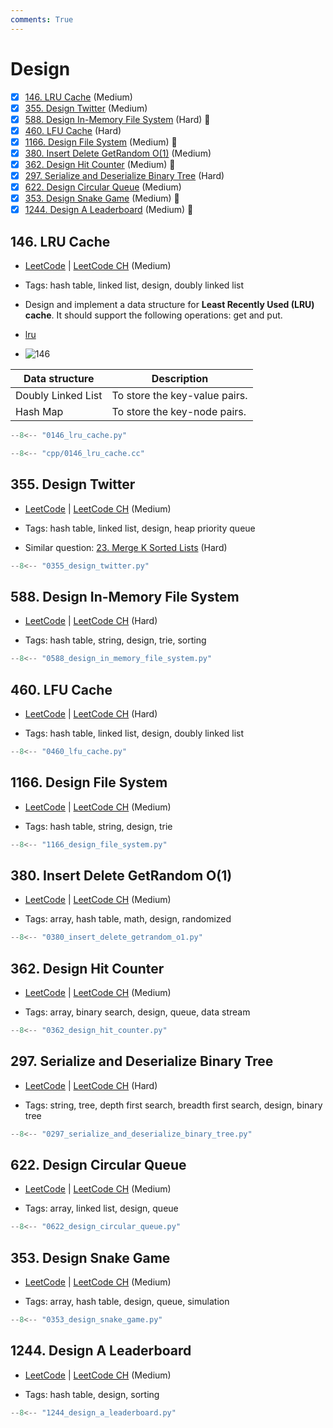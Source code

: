```yaml
---
comments: True
---
```


# Design

- [x] [146. LRU Cache](https://leetcode.cn/problems/lru-cache/) (Medium)
- [x] [355. Design Twitter](https://leetcode.cn/problems/design-twitter/) (Medium)
- [x] [588. Design In-Memory File System](https://leetcode.cn/problems/design-in-memory-file-system/) (Hard) 👑
- [x] [460. LFU Cache](https://leetcode.cn/problems/lfu-cache/) (Hard)
- [x] [1166. Design File System](https://leetcode.cn/problems/design-file-system/) (Medium) 👑
- [x] [380. Insert Delete GetRandom O(1)](https://leetcode.cn/problems/insert-delete-getrandom-o1/) (Medium)
- [x] [362. Design Hit Counter](https://leetcode.cn/problems/design-hit-counter/) (Medium) 👑
- [x] [297. Serialize and Deserialize Binary Tree](https://leetcode.cn/problems/serialize-and-deserialize-binary-tree/) (Hard)
- [x] [622. Design Circular Queue](https://leetcode.cn/problems/design-circular-queue/) (Medium)
- [x] [353. Design Snake Game](https://leetcode.cn/problems/design-snake-game/) (Medium) 👑
- [x] [1244. Design A Leaderboard](https://leetcode.cn/problems/design-a-leaderboard/) (Medium) 👑

## 146. LRU Cache

-   [LeetCode](https://leetcode.com/problems/lru-cache/) | [LeetCode CH](https://leetcode.cn/problems/lru-cache/) (Medium)

-   Tags: hash table, linked list, design, doubly linked list
- Design and implement a data structure for **Least Recently Used (LRU) cache**. It should support the following operations: get and put.
- [lru](https://media.geeksforgeeks.org/wp-content/uploads/20240909142802/Working-of-LRU-Cache-copy-2.webp)
- ![146](https://miro.medium.com/v2/resize:fit:650/0*fOwBd3z0XtHh7WN1.png)

| Data structure     | Description                   |
| ------------------ | ----------------------------- |
| Doubly Linked List | To store the key-value pairs. |
| Hash Map           | To store the key-node pairs.  |

```python title="146. LRU Cache - Python Solution"
--8<-- "0146_lru_cache.py"
```

```cpp title="146. LRU Cache - C++ Solution"
--8<-- "cpp/0146_lru_cache.cc"
```

## 355. Design Twitter

-   [LeetCode](https://leetcode.com/problems/design-twitter/) | [LeetCode CH](https://leetcode.cn/problems/design-twitter/) (Medium)

-   Tags: hash table, linked list, design, heap priority queue
-   Similar question: [23. Merge K Sorted Lists](https://leetcode.com/problems/merge-k-sorted-lists/) (Hard)

```python title="355. Design Twitter - Python Solution"
--8<-- "0355_design_twitter.py"
```

## 588. Design In-Memory File System

-   [LeetCode](https://leetcode.com/problems/design-in-memory-file-system/) | [LeetCode CH](https://leetcode.cn/problems/design-in-memory-file-system/) (Hard)

-   Tags: hash table, string, design, trie, sorting

```python title="588. Design In-Memory File System - Python Solution"
--8<-- "0588_design_in_memory_file_system.py"
```

## 460. LFU Cache

-   [LeetCode](https://leetcode.com/problems/lfu-cache/) | [LeetCode CH](https://leetcode.cn/problems/lfu-cache/) (Hard)

-   Tags: hash table, linked list, design, doubly linked list

```python title="460. LFU Cache - Python Solution"
--8<-- "0460_lfu_cache.py"
```

## 1166. Design File System

-   [LeetCode](https://leetcode.com/problems/design-file-system/) | [LeetCode CH](https://leetcode.cn/problems/design-file-system/) (Medium)

-   Tags: hash table, string, design, trie

```python title="1166. Design File System - Python Solution"
--8<-- "1166_design_file_system.py"
```

## 380. Insert Delete GetRandom O(1)

-   [LeetCode](https://leetcode.com/problems/insert-delete-getrandom-o1/) | [LeetCode CH](https://leetcode.cn/problems/insert-delete-getrandom-o1/) (Medium)

-   Tags: array, hash table, math, design, randomized

```python title="380. Insert Delete GetRandom O(1) - Python Solution"
--8<-- "0380_insert_delete_getrandom_o1.py"
```

## 362. Design Hit Counter

-   [LeetCode](https://leetcode.com/problems/design-hit-counter/) | [LeetCode CH](https://leetcode.cn/problems/design-hit-counter/) (Medium)

-   Tags: array, binary search, design, queue, data stream

```python title="362. Design Hit Counter - Python Solution"
--8<-- "0362_design_hit_counter.py"
```

## 297. Serialize and Deserialize Binary Tree

-   [LeetCode](https://leetcode.com/problems/serialize-and-deserialize-binary-tree/) | [LeetCode CH](https://leetcode.cn/problems/serialize-and-deserialize-binary-tree/) (Hard)

-   Tags: string, tree, depth first search, breadth first search, design, binary tree

```python title="297. Serialize and Deserialize Binary Tree - Python Solution"
--8<-- "0297_serialize_and_deserialize_binary_tree.py"
```

## 622. Design Circular Queue

-   [LeetCode](https://leetcode.com/problems/design-circular-queue/) | [LeetCode CH](https://leetcode.cn/problems/design-circular-queue/) (Medium)

-   Tags: array, linked list, design, queue

```python title="622. Design Circular Queue - Python Solution"
--8<-- "0622_design_circular_queue.py"
```

## 353. Design Snake Game

-   [LeetCode](https://leetcode.com/problems/design-snake-game/) | [LeetCode CH](https://leetcode.cn/problems/design-snake-game/) (Medium)

-   Tags: array, hash table, design, queue, simulation

```python title="353. Design Snake Game - Python Solution"
--8<-- "0353_design_snake_game.py"
```

## 1244. Design A Leaderboard

-   [LeetCode](https://leetcode.com/problems/design-a-leaderboard/) | [LeetCode CH](https://leetcode.cn/problems/design-a-leaderboard/) (Medium)

-   Tags: hash table, design, sorting

```python title="1244. Design A Leaderboard - Python Solution"
--8<-- "1244_design_a_leaderboard.py"
```
